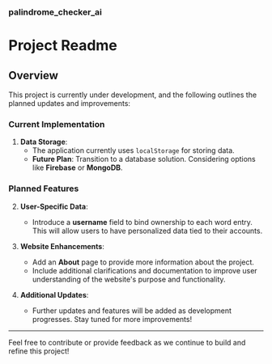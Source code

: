 ### palindrome_checker_ai

# Project Readme

## Overview

This project is currently under development, and the following outlines the planned updates and improvements:

### Current Implementation
1. **Data Storage**: 
   - The application currently uses `localStorage` for storing data. 
   - **Future Plan**: Transition to a database solution. Considering options like **Firebase** or **MongoDB**.

### Planned Features
2. **User-Specific Data**:
   - Introduce a **username** field to bind ownership to each word entry. This will allow users to have personalized data tied to their accounts.

3. **Website Enhancements**:
   - Add an **About** page to provide more information about the project.
   - Include additional clarifications and documentation to improve user understanding of the website's purpose and functionality.

4. **Additional Updates**:
   - Further updates and features will be added as development progresses. Stay tuned for more improvements!

---

Feel free to contribute or provide feedback as we continue to build and refine this project!
